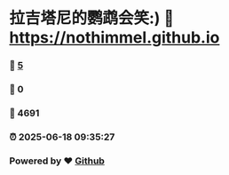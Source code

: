 # 拉吉塔尼的鹦鹉会笑:) :link: https://nothimmel.github.io 
### :page_facing_up: [5](https://nothimmel.github.io/tag.html) 
### :speech_balloon: 0 
### :hibiscus: 4691 
### :alarm_clock: 2025-06-18 09:35:27 
### Powered by :heart: [Github](https://github.com/NotHimmel/NotHimmel.github.io)
